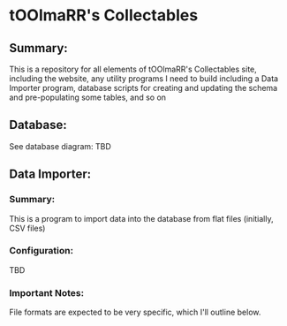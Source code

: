 # tOOlmaRR's Collectables

## Summary:
This is a repository for all elements of tOOlmaRR's Collectables site, including the website, any utility programs I need to build including a Data Importer program, database scripts for creating and updating the schema and pre-populating some tables, and so on

## Database:
See database diagram: TBD

## Data Importer:
### Summary:
This is a program to import data into the database from flat files (initially, CSV files)

### Configuration:
TBD

### Important Notes:
File formats are expected to be very specific, which I'll outline below.
